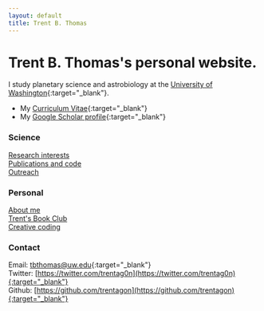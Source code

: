 ```yaml
---
layout: default
title: Trent B. Thomas
---
```

# Trent B. Thomas's personal website.

I study planetary science and astrobiology at the [University of Washington](https://ess.uw.edu/people/trent-thomas/){:target="_blank"}.
- My [Curriculum Vitae](assets/tthomas_cv.pdf){:target="_blank"}
- My [Google Scholar profile](https://scholar.google.com/citations?user=e_IjiKcAAAAJ&hl=en&authuser=1){:target="_blank"}

### Science

[Research interests](/pages/research_interests.md) \
[Publications and code](/pages/publications_and_code.md) \
[Outreach](/pages/outreach.md)

### Personal

[About me](/pages/about.md) \
[Trent's Book Club](/pages/trents_book_club.md) \
[Creative coding](/pages/creative_coding.md)

### Contact

Email: [tbthomas@uw.edu](mailto:tbthomas@uw.edu){:target="_blank"} \
Twitter: [https://twitter.com/trentag0n](https://twitter.com/trentag0n){:target="_blank"} \
Github: [https://github.com/trentagon](https://github.com/trentagon){:target="_blank"}
